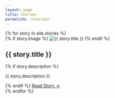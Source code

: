 ```yaml
---
layout: page
title: Stories
permalink: /stories/
---
```


<div class="collection-grid">
{% for story in site.stories %}
    <div class="collection-item">
        {% if story.image %}
            <img src="{{ story.image }}" alt="{{ story.title }}">
        {% endif %}
        <div class="item-content">
            <h2>{{ story.title }}</h2>
            {% if story.description %}
                <p>{{ story.description }}</p>
            {% endif %}
            <a href="{{ story.url }}" class="post-link">Read Story →</a>
        </div>
    </div>
{% endfor %}
</div> 